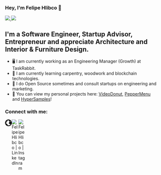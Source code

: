 ### Hey, I'm Felipe Hlibco 👋

<a href="https://www.hlibco.com">
  <img src="https://img.shields.io/badge/Felipe-Website-X?style=flat&logo=globe" href="">
</a>
<a href="https://www.linkedin.com/in/hlibco">
    <img src="https://img.shields.io/badge/Felipe-Hlibco-X?style=flat&logo=linkedin" href="">
</a>

## I'm a Software Engineer, Startup Advisor, Entrepreneur and appreciate Architecture and Interior & Furniture Design.

- 🖥 I am currently working as an Engineering Manager (Growth) at TaskRabbit.
- 🌱 I am currently learning carpentry, woodwork and blockchain technologies.
- 💎 I do Open Source sometimes and consult startups on engineering and marketing.
- 👀 You can view my personal projects here: [VideoDonut][videodonut], [PepperMenu][peppermenu] and [HyperSamples][hypersamples]!

### Connect with me:

[<img align="left" alt="Felipe Hlibco" width="22px" src="https://raw.githubusercontent.com/iconic/open-iconic/master/svg/globe.svg" />][website]
[<img align="left" alt="Felipe Hlibco | LinkedIn" width="22px" src="https://cdn.jsdelivr.net/npm/simple-icons@v3/icons/linkedin.svg" />][linkedin]
[<img align="left" alt="Felipe Hlibco | Instagram" width="22px" src="https://cdn.jsdelivr.net/npm/simple-icons@v3/icons/twitter.svg" />][twitter]


<br><br>


[videodonut]: https://www.videodonut.com
[peppermenu]: https://www.peppermenu.com
[hypersamples]: https://hypersamples.dev
[website]: https://www.hlibco.com
[twitter]: https://twitter.com/hlibco
[linkedin]: https://www.linkedin.com/in/hlibco
